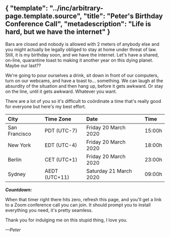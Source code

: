 {
    "template": "../inc/arbitrary-page.template.source",
    "title": "Peter's Birthday Conference Call",
    "metadescription": "Life is hard, but we have the internet"
}
---

Bars are closed and nobody is allowed with 2 meters of anybody else and you
might actually be legally obliged to stay at home under threat of law. Still, it
is my birthday soon, and we have the internet. Let's have a shared, on-line,
quarantine toast to making it another year on this dying planet. Maybe our
last??

We're going to pour ourselves a drink, sit down in front of our computers, turn
on our webcams, and have a toast to... something. We can laugh at the absurdity
of the situation and then hang up, before it gets awkward. Or stay on the line,
until it gets awkward. Whatever you want.

There are a lot of you so it's difficult to coördinate a time that's really good
for everyone but here's my best effort.

| City          | Time Zone     | Date                   | Time   |
|:--------------|:--------------|:-----------------------|:-------|
| San Francisco | PDT (UTC-7)   | Friday 20 March 2020   | 15:00h |
| New York      | EDT (UTC-4)   | Friday 20 March 2020   | 18:00h |
| Berlin        | CET (UTC+1)   | Friday 20 March 2020   | 23:00h |
| Sydney        | AEDT (UTC+11) | Saturday 21 March 2020 | 09:00h |

_**Countdown: <span id="countdown">&nbsp;</span>**_

When that timer right there hits zero, refresh this page, and you'll get a link
to a Zoom conference call you can join. It should prompt you to install
everything you need, it's pretty seamless.

Thank you for indulging me on this stupid thing, I love you.

_—Peter_

<script>
var t = new Date("Mar 20, 2020 22:00:00 UTC").getTime();
var x = setInterval(function() {
  var now     = new Date().getTime();
  var delta   = t - now;
  if (delta > 0) {
    var days    = Math.floor( delta / (1000 * 60 * 60 * 24));
    var hours   = Math.floor((delta % (1000 * 60 * 60 * 24)) / (1000 * 60 * 60));
    var minutes = Math.floor((delta % (1000 * 60 * 60)) / (1000 * 60));
    var seconds = Math.floor((delta % (1000 * 60)) / 1000);
    document.getElementById("countdown").innerHTML = days + "d " + hours + "h " + minutes + "m " + seconds + "s";
  } else {
    document.getElementById("countdown").innerHTML = "zero, it's happening now!";
    clearInterval(x);
  }
}, 1000);
</script>